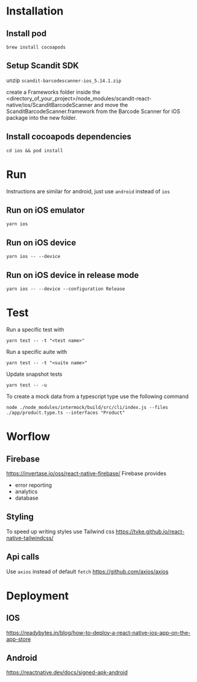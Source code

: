 # Installation

## Install pod
```
brew install cocoapods
```

## Setup Scandit SDK
unzip `scandit-barcodescanner-ios_5.14.1.zip`

create a Frameworks folder inside the <directory_of_your_project>/node_modules/scandit-react-native/ios/ScanditBarcodeScanner and move the ScanditBarcodeScanner.framework from the Barcode Scanner for iOS package into the new folder.

## Install cocoapods dependencies
```
cd ios && pod install
```

# Run

Instructions are similar for android, just use `android` instead of `ios`

## Run on iOS emulator 
```
yarn ios
```

## Run on iOS device
```
yarn ios -- --device
```

## Run on iOS device in release mode
```
yarn ios -- --device --configuration Release
```

# Test

Run a specific test with
```
yarn test -- -t "<test name>"
```

Run a specific auite with
```
yarn test -- -t "<suite name>"
```

Update snapshot tests
```
yarn test -- -u
```

To create a mock data from a typescript type use the following command
```
node ./node_modules/intermock/build/src/cli/index.js --files ./app/product.type.ts --interfaces "Product"
```

# Worflow

## Firebase
https://invertase.io/oss/react-native-firebase/
Firebase provides 
- error reporting
- analytics
- database

## Styling
To speed up writing styles use Tailwind css https://tvke.github.io/react-native-tailwindcss/

## Api calls
Use `axios` instead of default `fetch`
https://github.com/axios/axios

# Deployment

## IOS
https://readybytes.in/blog/how-to-deploy-a-react-native-ios-app-on-the-app-store

## Android
https://reactnative.dev/docs/signed-apk-android
